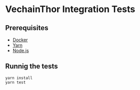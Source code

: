 # VechainThor Integration Tests

## Prerequisites
- [Docker](https://docs.docker.com/install/)
- [Yarn](https://yarnpkg.com/en/docs/install)
- [Node.js](https://nodejs.org/en/download/)

## Runnig the tests
```shell
yarn install
yarn test
```
